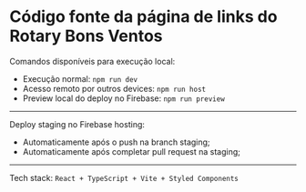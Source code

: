 # Código fonte da página de links do Rotary Bons Ventos

Comandos disponíveis para execução local:
- Execução normal: `npm run dev`
- Acesso remoto por outros devices: `npm run host`
- Preview local do deploy no Firebase: `npm run preview`
---

Deploy staging no Firebase hosting:
- Automaticamente após o push na branch staging;
- Automaticamente após completar pull request na staging;
---

Tech stack: `React + TypeScript + Vite + Styled Components`
